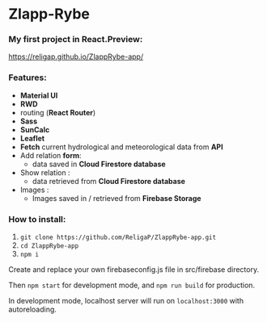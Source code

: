 # Zlapp-Rybe

### My first project in React.Preview:
https://religap.github.io/ZlappRybe-app/

### Features:
* **Material UI**
* **RWD**
* routing (**React Router**)
* **Sass**
* **SunCalc**
* **Leaflet**
* **Fetch** current hydrological and meteorological data from **API**
* Add relation **form**:
  * data saved in **Cloud Firestore database**
* Show relation :
  * data retrieved from **Cloud Firestore database**
* Images :
  * Images saved in / retrieved from **Firebase Storage**

### How to install:
1. `git clone https://github.com/ReligaP/ZlappRybe-app.git`
2. `cd ZlappRybe-app`
3. `npm i`

Create and replace your own firebaseconfig.js file in src/firebase directory.

Then `npm start` for development mode, and `npm run build` for production.

In development mode, localhost server will run on `localhost:3000` with autoreloading.